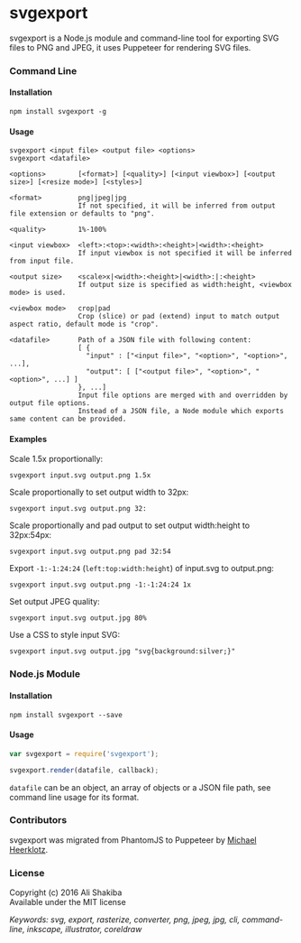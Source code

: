 # svgexport

svgexport is a Node.js module and command-line tool for exporting SVG files to PNG and JPEG, it uses Puppeteer for rendering SVG files.

### Command Line

#### Installation
```
npm install svgexport -g
```

#### Usage
```usage
svgexport <input file> <output file> <options>
svgexport <datafile>

<options>        [<format>] [<quality>] [<input viewbox>] [<output size>] [<resize mode>] [<styles>]

<format>         png|jpeg|jpg
                 If not specified, it will be inferred from output file extension or defaults to "png".
                 
<quality>        1%-100%

<input viewbox>  <left>:<top>:<width>:<height>|<width>:<height>
                 If input viewbox is not specified it will be inferred from input file.
                 
<output size>    <scale>x|<width>:<height>|<width>:|:<height>
                 If output size is specified as width:height, <viewbox mode> is used.

<viewbox mode>   crop|pad
                 Crop (slice) or pad (extend) input to match output aspect ratio, default mode is "crop".

<datafile>       Path of a JSON file with following content:
                 [ {
                   "input" : ["<input file>", "<option>", "<option>", ...],
                   "output": [ ["<output file>", "<option>", "<option>", ...] ]
                 }, ...]
                 Input file options are merged with and overridden by output file options.
                 Instead of a JSON file, a Node module which exports same content can be provided.
```

#### Examples

Scale 1.5x proportionally:
```
svgexport input.svg output.png 1.5x
```

Scale proportionally to set output width to 32px:
```
svgexport input.svg output.png 32:
```

Scale proportionally and pad output to set output width:height to 32px:54px:
```
svgexport input.svg output.png pad 32:54
```

Export `-1:-1:24:24` (`left:top:width:height`) of input.svg to output.png:
```
svgexport input.svg output.png -1:-1:24:24 1x
```

Set output JPEG quality:
```
svgexport input.svg output.jpg 80%
```

Use a CSS to style input SVG:
```
svgexport input.svg output.jpg "svg{background:silver;}"
```

### Node.js Module

#### Installation
```
npm install svgexport --save
```

#### Usage

```javascript
var svgexport = require('svgexport');

svgexport.render(datafile, callback);
```
`datafile` can be an object, an array of objects or a JSON file path, see command line usage for its format.

### Contributors

svgexport was migrated from PhantomJS to Puppeteer by [Michael Heerklotz](https://github.com/MichaelHeerklotz).

### License

Copyright (c) 2016 Ali Shakiba  
Available under the MIT license

*Keywords: svg, export, rasterize, converter, png, jpeg, jpg, cli, command-line, inkscape, illustrator, coreldraw*
